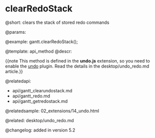 clearRedoStack
=============

@short:
	clears the stack of stored redo commands

@params:



@example:
gantt.clearRedoStack();

@template:	api_method
@descr:

{{note This method is defined in the **undo.js** extension, so you need to enable the [undo](desktop/extensions_list.md#undo) plugin. Read the details in the desktop/undo_redo.md article.}}





@relatedapi:
- api/gantt_clearundostack.md
- api/gantt_redo.md
- api/gantt_getredostack.md

@relatedsample:
02_extensions/14_undo.html

@related:
desktop/undo_redo.md

@changelog:
added in version 5.2